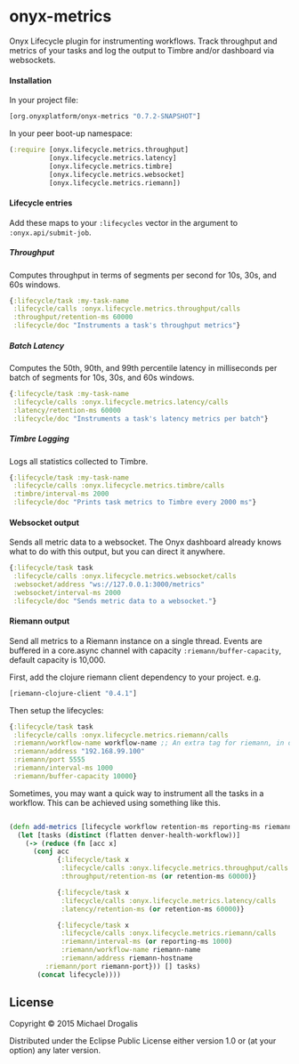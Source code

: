 # onyx-metrics

Onyx Lifecycle plugin for instrumenting workflows. Track throughput and metrics of your tasks and log the output to Timbre and/or dashboard via websockets.

#### Installation

In your project file:

```clojure
[org.onyxplatform/onyx-metrics "0.7.2-SNAPSHOT"]
```

In your peer boot-up namespace:

```clojure
(:require [onyx.lifecycle.metrics.throughput]
          [onyx.lifecycle.metrics.latency]
          [onyx.lifecycle.metrics.timbre]
          [onyx.lifecycle.metrics.websocket]
          [onyx.lifecycle.metrics.riemann])
```

#### Lifecycle entries

Add these maps to your `:lifecycles` vector in the argument to `:onyx.api/submit-job`.

##### Throughput

Computes throughput in terms of segments per second for 10s, 30s, and 60s windows.

```clojure
{:lifecycle/task :my-task-name
 :lifecycle/calls :onyx.lifecycle.metrics.throughput/calls
 :throughput/retention-ms 60000
 :lifecycle/doc "Instruments a task's throughput metrics"}
```

##### Batch Latency

Computes the 50th, 90th, and 99th percentile latency in milliseconds per batch of segments for 10s, 30s, and 60s windows.

```clojure
{:lifecycle/task :my-task-name
 :lifecycle/calls :onyx.lifecycle.metrics.latency/calls
 :latency/retention-ms 60000
 :lifecycle/doc "Instruments a task's latency metrics per batch"}
```

##### Timbre Logging

Logs all statistics collected to Timbre.

```clojure
{:lifecycle/task :my-task-name
 :lifecycle/calls :onyx.lifecycle.metrics.timbre/calls
 :timbre/interval-ms 2000
 :lifecycle/doc "Prints task metrics to Timbre every 2000 ms"}
```

#### Websocket output

Sends all metric data to a websocket. The Onyx dashboard already knows what to do with this output, but you can direct it anywhere.

```clojure
{:lifecycle/task task
 :lifecycle/calls :onyx.lifecycle.metrics.websocket/calls
 :websocket/address "ws://127.0.0.1:3000/metrics"
 :websocket/interval-ms 2000
 :lifecycle/doc "Sends metric data to a websocket."}
```

#### Riemann output


Send all metrics to a Riemann instance on a single thread. Events are buffered in a core.async channel with capacity `:riemann/buffer-capacity`, default capacity is 10,000.

First, add the clojure riemann client dependency to your project. e.g.
```clojure
[riemann-clojure-client "0.4.1"]
```
Then setup the lifecycles:

```clojure
{:lifecycle/task task
 :lifecycle/calls :onyx.lifecycle.metrics.riemann/calls
 :riemann/workflow-name workflow-name ;; An extra tag for riemann, in order to namespace multiple running Onyx jobs.
 :riemann/address "192.168.99.100"
 :riemann/port 5555
 :riemann/interval-ms 1000
 :riemann/buffer-capacity 10000}
```

Sometimes, you may want a quick way to instrument all the tasks in a workflow.
This can be achieved using something like this.

```clojure

(defn add-metrics [lifecycle workflow retention-ms reporting-ms riemann-hostname riemann-port riemann-name]
  (let [tasks (distinct (flatten denver-health-workflow))]
    (-> (reduce (fn [acc x]
      (conj acc
            {:lifecycle/task x
             :lifecycle/calls :onyx.lifecycle.metrics.throughput/calls
             :throughput/retention-ms (or retention-ms 60000)}

            {:lifecycle/task x
             :lifecycle/calls :onyx.lifecycle.metrics.latency/calls
             :latency/retention-ms (or retention-ms 60000)}

            {:lifecycle/task x
             :lifecycle/calls :onyx.lifecycle.metrics.riemann/calls
             :riemann/interval-ms (or reporting-ms 1000)
             :riemann/workflow-name riemann-name
             :riemann/address riemann-hostname
	     :riemann/port riemann-port})) [] tasks)
       (concat lifecycle))))
```

## License

Copyright © 2015 Michael Drogalis

Distributed under the Eclipse Public License either version 1.0 or (at
your option) any later version.
